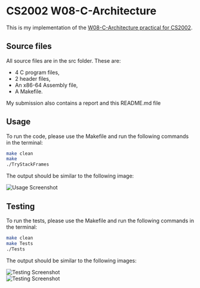 # CS2002 W08-C-Architecture

This is my implementation of the [W08-C-Architecture practical for CS2002](https://studres.cs.st-andrews.ac.uk/CS2002/Coursework/W08-C-Architecture/W08-C-Architecture.pdf).

## Source files

All source files are in the src folder. These are:
- 4 C program files,
- 2 header files,
- An x86-64 Assembly file,
- A Makefile.
  
My submission also contains a report and this README.md file

## Usage

To run the code, please use the Makefile and run the following commands in the terminal:
```bash
make clean
make
./TryStackFrames
```
The output should be similar to the following image:  
  
![Usage Screenshot](https://github.com/AntonBigAnton/W08-C-Architecture/assets/129195559/ff097548-4573-434c-840b-64ccc110a68a)

## Testing

To run the tests, please use the Makefile and run the following commands in the terminal:
```bash
make clean
make Tests
./Tests
```
The output should be similar to the following images:  
  
![Testing Screenshot](https://github.com/AntonBigAnton/W08-C-Architecture/assets/129195559/ca0d08a9-b90b-49e8-879f-97a8874ac1d2)  
![Testing Screenshot](https://github.com/AntonBigAnton/W08-C-Architecture/assets/129195559/b2a6b76d-9dd0-4edb-b429-58302c66cbe6)
